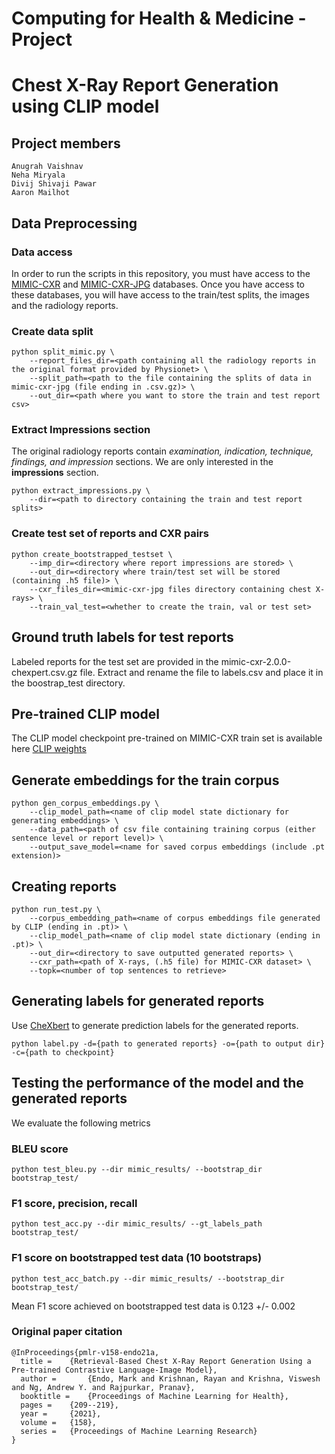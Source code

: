 # Computing for Health & Medicine - Project

# Chest X-Ray Report Generation using CLIP model
 
## Project members

```
Anugrah Vaishnav
Neha Miryala
Divij Shivaji Pawar
Aaron Mailhot
```

## Data Preprocessing

### Data access
In order to run the scripts in this repository, you must have access to the [MIMIC-CXR](https://physionet.org/content/mimic-cxr/2.0.0/files/#files-panel) and [MIMIC-CXR-JPG](https://physionet.org/content/mimic-cxr-jpg/2.1.0/) databases.
Once you have access to these databases, you will have access to the train/test splits, the images and the radiology reports.

### Create data split

```
python split_mimic.py \
    --report_files_dir=<path containing all the radiology reports in the original format provided by Physionet> \
    --split_path=<path to the file containing the splits of data in mimic-cxr-jpg (file ending in .csv.gz)> \
    --out_dir=<path where you want to store the train and test report csv>
```

### Extract Impressions section

The original radiology reports contain <i>examination,  indication, technique, findings, and impression</i> sections. We are only interested in the <b>impressions</b> section.

```
python extract_impressions.py \
    --dir=<path to directory containing the train and test report splits>
```

### Create test set of reports and CXR pairs

```
python create_bootstrapped_testset \
    --imp_dir=<directory where report impressions are stored> \
    --out_dir=<directory where train/test set will be stored (containing .h5 file)> \
    --cxr_files_dir=<mimic-cxr-jpg files directory containing chest X-rays> \
    --train_val_test=<whether to create the train, val or test set>
```

## Ground truth labels for test reports

Labeled reports for the test set are provided in the mimic-cxr-2.0.0-chexpert.csv.gz file. Extract and rename the file to labels.csv and place it in the boostrap_test directory.

## Pre-trained CLIP model

The CLIP model checkpoint pre-trained on MIMIC-CXR train set is available here [CLIP weights](https://stanfordmedicine.app.box.com/s/dbebk0jr5651dj8x1cu6b6kqyuuvz3ml)

## Generate embeddings for the train corpus

```
python gen_corpus_embeddings.py \
    --clip_model_path=<name of clip model state dictionary for generating embeddings> \
    --data_path=<path of csv file containing training corpus (either sentence level or report level)> \
    --output_save_model=<name for saved corpus embeddings (include .pt extension)>
```

## Creating reports

```
python run_test.py \
    --corpus_embedding_path=<name of corpus embeddings file generated by CLIP (ending in .pt)> \
    --clip_model_path=<name of clip model state dictionary (ending in .pt)> \
    --out_dir=<directory to save outputted generated reports> \
    --cxr_path=<path of X-rays, (.h5 file) for MIMIC-CXR dataset> \
    --topk=<number of top sentences to retrieve>
```

## Generating labels for generated reports

Use [CheXbert](https://github.com/stanfordmlgroup/CheXbert/tree/master) to generate prediction labels for the generated reports.

```
python label.py -d={path to generated reports} -o={path to output dir} -c={path to checkpoint}
```

## Testing the performance of the model and the generated reports

We evaluate the following metrics

### BLEU score

```
python test_bleu.py --dir mimic_results/ --bootstrap_dir bootstrap_test/
```

### F1 score, precision, recall

```
python test_acc.py --dir mimic_results/ --gt_labels_path bootstrap_test/
```

### F1 score on bootstrapped test data (10 bootstraps)
```
python test_acc_batch.py --dir mimic_results/ --bootstrap_dir bootstrap_test/
```

Mean F1 score achieved on bootstrapped test data is 0.123 +/- 0.002


### Original paper citation

```
@InProceedings{pmlr-v158-endo21a,
  title = 	 {Retrieval-Based Chest X-Ray Report Generation Using a Pre-trained Contrastive Language-Image Model},
  author =       {Endo, Mark and Krishnan, Rayan and Krishna, Viswesh and Ng, Andrew Y. and Rajpurkar, Pranav},
  booktitle = 	 {Proceedings of Machine Learning for Health},
  pages = 	 {209--219},
  year = 	 {2021},
  volume = 	 {158},
  series = 	 {Proceedings of Machine Learning Research}
}
```
